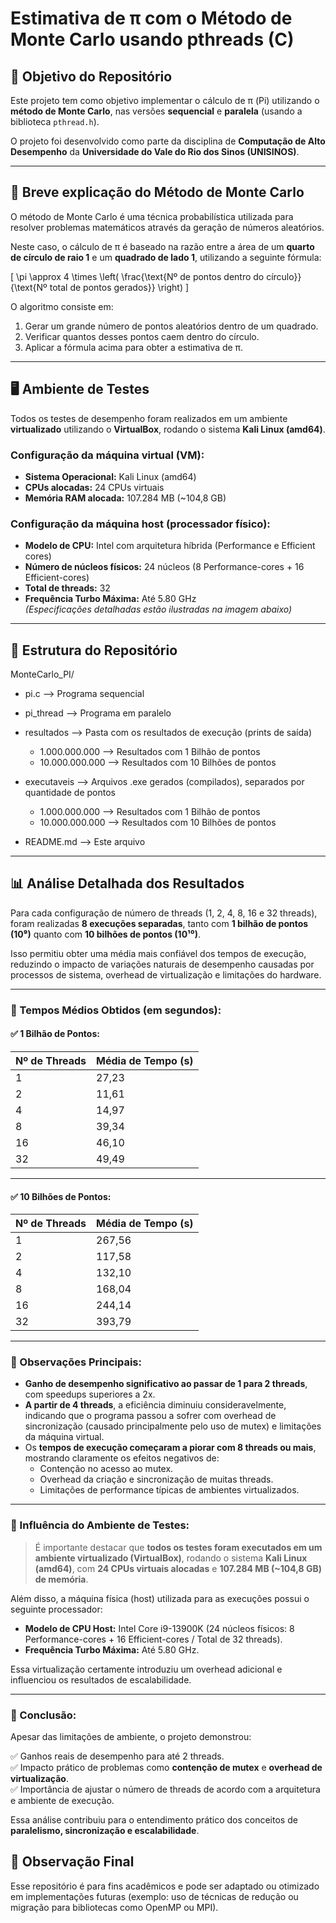 # Estimativa de π com o Método de Monte Carlo usando pthreads (C)

## 🎯 Objetivo do Repositório

Este projeto tem como objetivo implementar o cálculo de π (Pi) utilizando o **método de Monte Carlo**, nas versões **sequencial** e **paralela** (usando a biblioteca `pthread.h`).

O projeto foi desenvolvido como parte da disciplina de **Computação de Alto Desempenho** da **Universidade do Vale do Rio dos Sinos (UNISINOS)**.

---

## 📌 Breve explicação do Método de Monte Carlo

O método de Monte Carlo é uma técnica probabilística utilizada para resolver problemas matemáticos através da geração de números aleatórios.

Neste caso, o cálculo de π é baseado na razão entre a área de um **quarto de círculo de raio 1** e um **quadrado de lado 1**, utilizando a seguinte fórmula:

\[
\pi \approx 4 \times \left( \frac{\text{Nº de pontos dentro do círculo}}{\text{Nº total de pontos gerados}} \right)
\]

O algoritmo consiste em:

1. Gerar um grande número de pontos aleatórios dentro de um quadrado.
2. Verificar quantos desses pontos caem dentro do círculo.
3. Aplicar a fórmula acima para obter a estimativa de π.

---

## 🖥️ Ambiente de Testes

Todos os testes de desempenho foram realizados em um ambiente **virtualizado** utilizando o **VirtualBox**, rodando o sistema **Kali Linux (amd64)**.

### Configuração da máquina virtual (VM):

- **Sistema Operacional:** Kali Linux (amd64)
- **CPUs alocadas:** 24 CPUs virtuais
- **Memória RAM alocada:** 107.284 MB (~104,8 GB)

### Configuração da máquina host (processador físico):

- **Modelo de CPU:** Intel com arquitetura híbrida (Performance e Efficient cores)
- **Número de núcleos físicos:** 24 núcleos (8 Performance-cores + 16 Efficient-cores)
- **Total de threads:** 32
- **Frequência Turbo Máxima:** Até 5.80 GHz  
*(Especificações detalhadas estão ilustradas na imagem abaixo)*

---

## 📂 Estrutura do Repositório

MonteCarlo_PI/

- pi.c --> Programa sequencial
- pi_thread --> Programa em paralelo

- resultados --> Pasta com os resultados de execução (prints de saída)

    - 1.000.000.000 --> Resultados com 1 Bilhão de pontos
    - 10.000.000.000 --> Resultados com 10 Bilhões de pontos
- executaveis --> Arquivos .exe gerados (compilados), separados por quantidade de pontos
    - 1.000.000.000 --> Resultados com 1 Bilhão de pontos
    - 10.000.000.000 --> Resultados com 10 Bilhões de pontos
- README.md --> Este arquivo

---

## 📊 Análise Detalhada dos Resultados

Para cada configuração de número de threads (1, 2, 4, 8, 16 e 32 threads), foram realizadas **8 execuções separadas**, tanto com **1 bilhão de pontos (10⁹)** quanto com **10 bilhões de pontos (10¹⁰)**.

Isso permitiu obter uma média mais confiável dos tempos de execução, reduzindo o impacto de variações naturais de desempenho causadas por processos de sistema, overhead de virtualização e limitações do hardware.

---

### 📌 Tempos Médios Obtidos (em segundos):

#### ✅ 1 Bilhão de Pontos:

| Nº de Threads | Média de Tempo (s) |
|---|---|
| 1 | 27,23 |
| 2 | 11,61 |
| 4 | 14,97 |
| 8 | 39,34 |
| 16 | 46,10 |
| 32 | 49,49 |

---

#### ✅ 10 Bilhões de Pontos:

| Nº de Threads | Média de Tempo (s) |
|---|---|
| 1 | 267,56 |
| 2 | 117,58 |
| 4 | 132,10 |
| 8 | 168,04 |
| 16 | 244,14 |
| 32 | 393,79 |

---

### 📌 Observações Principais:

- **Ganho de desempenho significativo ao passar de 1 para 2 threads**, com speedups superiores a 2x.
- **A partir de 4 threads**, a eficiência diminuiu consideravelmente, indicando que o programa passou a sofrer com overhead de sincronização (causado principalmente pelo uso de mutex) e limitações da máquina virtual.
- Os **tempos de execução começaram a piorar com 8 threads ou mais**, mostrando claramente os efeitos negativos de:
  - Contenção no acesso ao mutex.
  - Overhead da criação e sincronização de muitas threads.
  - Limitações de performance típicas de ambientes virtualizados.

---

### 📌 Influência do Ambiente de Testes:

> É importante destacar que **todos os testes foram executados em um ambiente virtualizado (VirtualBox)**, rodando o sistema **Kali Linux (amd64)**, com **24 CPUs virtuais alocadas** e **107.284 MB (~104,8 GB) de memória**.

Além disso, a máquina física (host) utilizada para as execuções possui o seguinte processador:

- **Modelo de CPU Host:** Intel Core i9-13900K (24 núcleos físicos: 8 Performance-cores + 16 Efficient-cores / Total de 32 threads).
- **Frequência Turbo Máxima:** Até 5.80 GHz.

Essa virtualização certamente introduziu um overhead adicional e influenciou os resultados de escalabilidade.

---

### 📌 Conclusão:

Apesar das limitações de ambiente, o projeto demonstrou:

✅ Ganhos reais de desempenho para até 2 threads.  
✅ Impacto prático de problemas como **contenção de mutex** e **overhead de virtualização**.  
✅ Importância de ajustar o número de threads de acordo com a arquitetura e ambiente de execução.

Essa análise contribuiu para o entendimento prático dos conceitos de **paralelismo, sincronização e escalabilidade**.



## 📌 Observação Final

Esse repositório é para fins acadêmicos e pode ser adaptado ou otimizado em implementações futuras (exemplo: uso de técnicas de redução ou migração para bibliotecas como OpenMP ou MPI).
